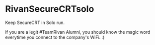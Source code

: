 # RivanSecureCRTsolo
Keep SecureCRT in Solo run.


If you are a legit #TeamRivan Alumni, you should know the magic word everytime you connect to the company's WiFi. :)
